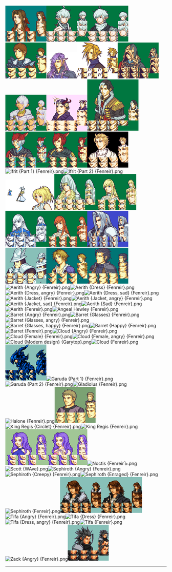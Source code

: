 ![ Aerith {Garytop}.png](https://raw.githubusercontent.com/Klokinator/FE-Repo/main/Portrait%20Repository/Non-FE%20Properties/Final%20Fantasy/%20Aerith%20%7BGarytop%7D.png " Aerith {Garytop}.png")![ Alisae {Tobiki}.png](https://raw.githubusercontent.com/Klokinator/FE-Repo/main/Portrait%20Repository/Non-FE%20Properties/Final%20Fantasy/%20Alisae%20%7BTobiki%7D.png " Alisae {Tobiki}.png")![ Alphinaud {Tobiki}.png](https://raw.githubusercontent.com/Klokinator/FE-Repo/main/Portrait%20Repository/Non-FE%20Properties/Final%20Fantasy/%20Alphinaud%20%7BTobiki%7D.png " Alphinaud {Tobiki}.png")![ Ardbert {Tobiki}.png](https://raw.githubusercontent.com/Klokinator/FE-Repo/main/Portrait%20Repository/Non-FE%20Properties/Final%20Fantasy/%20Ardbert%20%7BTobiki%7D.png " Ardbert {Tobiki}.png")![ Caius FFXIII {Lenh}.png](https://raw.githubusercontent.com/Klokinator/FE-Repo/main/Portrait%20Repository/Non-FE%20Properties/Final%20Fantasy/%20Caius%20FFXIII%20%7BLenh%7D.png " Caius FFXIII {Lenh}.png")![ Cloud FF7 {SatoshiKura}.png](https://raw.githubusercontent.com/Klokinator/FE-Repo/main/Portrait%20Repository/Non-FE%20Properties/Final%20Fantasy/%20Cloud%20FF7%20%7BSatoshiKura%7D.png " Cloud FF7 {SatoshiKura}.png")![ Crystal Exarch {Tobiki}.png](https://raw.githubusercontent.com/Klokinator/FE-Repo/main/Portrait%20Repository/Non-FE%20Properties/Final%20Fantasy/%20Crystal%20Exarch%20%7BTobiki%7D.png " Crystal Exarch {Tobiki}.png")![ Cylva {Tobiki}.png](https://raw.githubusercontent.com/Klokinator/FE-Repo/main/Portrait%20Repository/Non-FE%20Properties/Final%20Fantasy/%20Cylva%20%7BTobiki%7D.png " Cylva {Tobiki}.png")![ Edea Kramer {Frodo1990}.png](https://raw.githubusercontent.com/Klokinator/FE-Repo/main/Portrait%20Repository/Non-FE%20Properties/Final%20Fantasy/%20Edea%20Kramer%20%7BFrodo1990%7D.png " Edea Kramer {Frodo1990}.png")![ Emet Selch {Tobiki}.png](https://raw.githubusercontent.com/Klokinator/FE-Repo/main/Portrait%20Repository/Non-FE%20Properties/Final%20Fantasy/%20Emet%20Selch%20%7BTobiki%7D.png " Emet Selch {Tobiki}.png")![ G'raha Tia ShB {Tobiki}.png](https://raw.githubusercontent.com/Klokinator/FE-Repo/main/Portrait%20Repository/Non-FE%20Properties/Final%20Fantasy/%20G'raha%20Tia%20ShB%20%7BTobiki%7D.png " G'raha Tia ShB {Tobiki}.png")![ G'raha Tia {Tobiki}.png](https://raw.githubusercontent.com/Klokinator/FE-Repo/main/Portrait%20Repository/Non-FE%20Properties/Final%20Fantasy/%20G'raha%20Tia%20%7BTobiki%7D.png " G'raha Tia {Tobiki}.png")![ Generic Knight F2E {Blade, Skitty}.png](https://raw.githubusercontent.com/Klokinator/FE-Repo/main/Portrait%20Repository/Non-FE%20Properties/Final%20Fantasy/%20Generic%20Knight%20F2E%20%7BBlade,%20Skitty%7D.png " Generic Knight F2E {Blade, Skitty}.png")![ Ifrit {Part 1} {Fenreir}.png](https://raw.githubusercontent.com/Klokinator/FE-Repo/main/Portrait%20Repository/Non-FE%20Properties/Final%20Fantasy/%20Ifrit%20(Part%201)%20%7BFenreir%7D.png " Ifrit {Part 1} {Fenreir}.png")![ Ifrit {Part 2} {Fenreir}.png](https://raw.githubusercontent.com/Klokinator/FE-Repo/main/Portrait%20Repository/Non-FE%20Properties/Final%20Fantasy/%20Ifrit%20(Part%202)%20%7BFenreir%7D.png " Ifrit {Part 2} {Fenreir}.png")![ Lunafreya {KenchiKun96}.png](https://raw.githubusercontent.com/Klokinator/FE-Repo/main/Portrait%20Repository/Non-FE%20Properties/Final%20Fantasy/%20Lunafreya%20%7BKenchiKun96%7D.png " Lunafreya {KenchiKun96}.png")![ Minfilia ShB {Tobiki}.png](https://raw.githubusercontent.com/Klokinator/FE-Repo/main/Portrait%20Repository/Non-FE%20Properties/Final%20Fantasy/%20Minfilia%20ShB%20%7BTobiki%7D.png " Minfilia ShB {Tobiki}.png")![ Minfilia {Tobiki}.png](https://raw.githubusercontent.com/Klokinator/FE-Repo/main/Portrait%20Repository/Non-FE%20Properties/Final%20Fantasy/%20Minfilia%20%7BTobiki%7D.png " Minfilia {Tobiki}.png")![ Ryne Shiva {Tobiki}.png](https://raw.githubusercontent.com/Klokinator/FE-Repo/main/Portrait%20Repository/Non-FE%20Properties/Final%20Fantasy/%20Ryne%20Shiva%20%7BTobiki%7D.png " Ryne Shiva {Tobiki}.png")![ Ryne {Tobiki}.png](https://raw.githubusercontent.com/Klokinator/FE-Repo/main/Portrait%20Repository/Non-FE%20Properties/Final%20Fantasy/%20Ryne%20%7BTobiki%7D.png " Ryne {Tobiki}.png")![ Sephiroth {Obsidian Daddy}.png](https://raw.githubusercontent.com/Klokinator/FE-Repo/main/Portrait%20Repository/Non-FE%20Properties/Final%20Fantasy/%20Sephiroth%20%7BObsidian%20Daddy%7D.png " Sephiroth {Obsidian Daddy}.png")![ Steiner {Fenreir}.png](https://raw.githubusercontent.com/Klokinator/FE-Repo/main/Portrait%20Repository/Non-FE%20Properties/Final%20Fantasy/%20Steiner%20%7BFenreir%7D.png " Steiner {Fenreir}.png")![ Tidus {Garytop}.png](https://raw.githubusercontent.com/Klokinator/FE-Repo/main/Portrait%20Repository/Non-FE%20Properties/Final%20Fantasy/%20Tidus%20%7BGarytop%7D.png " Tidus {Garytop}.png")![ Zack Fair {Garytop}.png](https://raw.githubusercontent.com/Klokinator/FE-Repo/main/Portrait%20Repository/Non-FE%20Properties/Final%20Fantasy/%20Zack%20Fair%20%7BGarytop%7D.png " Zack Fair {Garytop}.png")![Aerith {Angry} {Fenreir}.png](https://raw.githubusercontent.com/Klokinator/FE-Repo/main/Portrait%20Repository/Non-FE%20Properties/Final%20Fantasy/Aerith%20(Angry)%20%7BFenreir%7D.png "Aerith {Angry} {Fenreir}.png")![Aerith {Dress} {Fenreir}.png](https://raw.githubusercontent.com/Klokinator/FE-Repo/main/Portrait%20Repository/Non-FE%20Properties/Final%20Fantasy/Aerith%20(Dress)%20%7BFenreir%7D.png "Aerith {Dress} {Fenreir}.png")![Aerith {Dress, angry} {Fenreir}.png](https://raw.githubusercontent.com/Klokinator/FE-Repo/main/Portrait%20Repository/Non-FE%20Properties/Final%20Fantasy/Aerith%20(Dress,%20angry)%20%7BFenreir%7D.png "Aerith {Dress, angry} {Fenreir}.png")![Aerith {Dress, sad} {Fenreir}.png](https://raw.githubusercontent.com/Klokinator/FE-Repo/main/Portrait%20Repository/Non-FE%20Properties/Final%20Fantasy/Aerith%20(Dress,%20sad)%20%7BFenreir%7D.png "Aerith {Dress, sad} {Fenreir}.png")![Aerith {Jacket} {Fenreir}.png](https://raw.githubusercontent.com/Klokinator/FE-Repo/main/Portrait%20Repository/Non-FE%20Properties/Final%20Fantasy/Aerith%20(Jacket)%20%7BFenreir%7D.png "Aerith {Jacket} {Fenreir}.png")![Aerith {Jacket, angry} {Fenreir}.png](https://raw.githubusercontent.com/Klokinator/FE-Repo/main/Portrait%20Repository/Non-FE%20Properties/Final%20Fantasy/Aerith%20(Jacket,%20angry)%20%7BFenreir%7D.png "Aerith {Jacket, angry} {Fenreir}.png")![Aerith {Jacket, sad} {Fenreir}.png](https://raw.githubusercontent.com/Klokinator/FE-Repo/main/Portrait%20Repository/Non-FE%20Properties/Final%20Fantasy/Aerith%20(Jacket,%20sad)%20%7BFenreir%7D.png "Aerith {Jacket, sad} {Fenreir}.png")![Aerith {Sad} {Fenreir}.png](https://raw.githubusercontent.com/Klokinator/FE-Repo/main/Portrait%20Repository/Non-FE%20Properties/Final%20Fantasy/Aerith%20(Sad)%20%7BFenreir%7D.png "Aerith {Sad} {Fenreir}.png")![Aerith {Fenreir}.png](https://raw.githubusercontent.com/Klokinator/FE-Repo/main/Portrait%20Repository/Non-FE%20Properties/Final%20Fantasy/Aerith%20%7BFenreir%7D.png "Aerith {Fenreir}.png")![Angeal Hewley {Fenreir}.png](https://raw.githubusercontent.com/Klokinator/FE-Repo/main/Portrait%20Repository/Non-FE%20Properties/Final%20Fantasy/Angeal%20Hewley%20%7BFenreir%7D.png "Angeal Hewley {Fenreir}.png")![Barret {Angry} {Fenreir}.png](https://raw.githubusercontent.com/Klokinator/FE-Repo/main/Portrait%20Repository/Non-FE%20Properties/Final%20Fantasy/Barret%20(Angry)%20%7BFenreir%7D.png "Barret {Angry} {Fenreir}.png")![Barret {Glasses} {Fenreir}.png](https://raw.githubusercontent.com/Klokinator/FE-Repo/main/Portrait%20Repository/Non-FE%20Properties/Final%20Fantasy/Barret%20(Glasses)%20%7BFenreir%7D.png "Barret {Glasses} {Fenreir}.png")![Barret {Glasses, angry} {Fenreir}.png](https://raw.githubusercontent.com/Klokinator/FE-Repo/main/Portrait%20Repository/Non-FE%20Properties/Final%20Fantasy/Barret%20(Glasses,%20angry)%20%7BFenreir%7D.png "Barret {Glasses, angry} {Fenreir}.png")![Barret {Glasses, happy} {Fenreir}.png](https://raw.githubusercontent.com/Klokinator/FE-Repo/main/Portrait%20Repository/Non-FE%20Properties/Final%20Fantasy/Barret%20(Glasses,%20happy)%20%7BFenreir%7D.png "Barret {Glasses, happy} {Fenreir}.png")![Barret {Happy} {Fenreir}.png](https://raw.githubusercontent.com/Klokinator/FE-Repo/main/Portrait%20Repository/Non-FE%20Properties/Final%20Fantasy/Barret%20(Happy)%20%7BFenreir%7D.png "Barret {Happy} {Fenreir}.png")![Barret {Fenreir}.png](https://raw.githubusercontent.com/Klokinator/FE-Repo/main/Portrait%20Repository/Non-FE%20Properties/Final%20Fantasy/Barret%20%7BFenreir%7D.png "Barret {Fenreir}.png")![Cloud {Angry} {Fenreir}.png](https://raw.githubusercontent.com/Klokinator/FE-Repo/main/Portrait%20Repository/Non-FE%20Properties/Final%20Fantasy/Cloud%20(Angry)%20%7BFenreir%7D.png "Cloud {Angry} {Fenreir}.png")![Cloud {Female} {Fenreir}.png](https://raw.githubusercontent.com/Klokinator/FE-Repo/main/Portrait%20Repository/Non-FE%20Properties/Final%20Fantasy/Cloud%20(Female)%20%7BFenreir%7D.png "Cloud {Female} {Fenreir}.png")![Cloud {Female, angry} {Fenreir}.png](https://raw.githubusercontent.com/Klokinator/FE-Repo/main/Portrait%20Repository/Non-FE%20Properties/Final%20Fantasy/Cloud%20(Female,%20angry)%20%7BFenreir%7D.png "Cloud {Female, angry} {Fenreir}.png")![Cloud {Modern design} {Garytop}.png](https://raw.githubusercontent.com/Klokinator/FE-Repo/main/Portrait%20Repository/Non-FE%20Properties/Final%20Fantasy/Cloud%20(Modern%20design)%20%7BGarytop%7D.png "Cloud {Modern design} {Garytop}.png")![Cloud {Fenreir}.png](https://raw.githubusercontent.com/Klokinator/FE-Repo/main/Portrait%20Repository/Non-FE%20Properties/Final%20Fantasy/Cloud%20%7BFenreir%7D.png "Cloud {Fenreir}.png")![Dragoon {FF14}{Fenreir}.png](https://raw.githubusercontent.com/Klokinator/FE-Repo/main/Portrait%20Repository/Non-FE%20Properties/Final%20Fantasy/Dragoon%20(FF14)%7BFenreir%7D.png "Dragoon {FF14}{Fenreir}.png")![Garuda {Part 1} {Fenreir}.png](https://raw.githubusercontent.com/Klokinator/FE-Repo/main/Portrait%20Repository/Non-FE%20Properties/Final%20Fantasy/Garuda%20(Part%201)%20%7BFenreir%7D.png "Garuda {Part 1} {Fenreir}.png")![Garuda {Part 2} {Fenreir}.png](https://raw.githubusercontent.com/Klokinator/FE-Repo/main/Portrait%20Repository/Non-FE%20Properties/Final%20Fantasy/Garuda%20(Part%202)%20%7BFenreir%7D.png "Garuda {Part 2} {Fenreir}.png")![Gladiolus {Fenreir}.png](https://raw.githubusercontent.com/Klokinator/FE-Repo/main/Portrait%20Repository/Non-FE%20Properties/Final%20Fantasy/Gladiolus%20%7BFenreir%7D.png "Gladiolus {Fenreir}.png")![Halone {Fenreir}.png](https://raw.githubusercontent.com/Klokinator/FE-Repo/main/Portrait%20Repository/Non-FE%20Properties/Final%20Fantasy/Halone%20%7BFenreir%7D.png "Halone {Fenreir}.png")![Jack Garland {Wasdye}.png](https://raw.githubusercontent.com/Klokinator/FE-Repo/main/Portrait%20Repository/Non-FE%20Properties/Final%20Fantasy/Jack%20Garland%20%7BWasdye%7D.png "Jack Garland {Wasdye}.png")![King Regis {Circlet} {Fenreir}.png](https://raw.githubusercontent.com/Klokinator/FE-Repo/main/Portrait%20Repository/Non-FE%20Properties/Final%20Fantasy/King%20Regis%20(Circlet)%20%7BFenreir%7D.png "King Regis {Circlet} {Fenreir}.png")![King Regis {Fenreir}.png](https://raw.githubusercontent.com/Klokinator/FE-Repo/main/Portrait%20Repository/Non-FE%20Properties/Final%20Fantasy/King%20Regis%20%7BFenreir%7D.png "King Regis {Fenreir}.png")![Maria {Fynn Ball} {WAve}.png](https://raw.githubusercontent.com/Klokinator/FE-Repo/main/Portrait%20Repository/Non-FE%20Properties/Final%20Fantasy/Maria%20(Fynn%20Ball)%20%7BWAve%7D.png "Maria {Fynn Ball} {WAve}.png")![Maria {WAve}.png](https://raw.githubusercontent.com/Klokinator/FE-Repo/main/Portrait%20Repository/Non-FE%20Properties/Final%20Fantasy/Maria%20%7BWAve%7D.png "Maria {WAve}.png")![Noctis {FenreirЪ.png](https://raw.githubusercontent.com/Klokinator/FE-Repo/main/Portrait%20Repository/Non-FE%20Properties/Final%20Fantasy/Noctis%20%7BFenreir%D0%AA.png "Noctis {FenreirЪ.png")![Scott {WAve}.png](https://raw.githubusercontent.com/Klokinator/FE-Repo/main/Portrait%20Repository/Non-FE%20Properties/Final%20Fantasy/Scott%20%7BWAve%7D.png "Scott {WAve}.png")![Sephiroth {Angry} {Fenreir}.png](https://raw.githubusercontent.com/Klokinator/FE-Repo/main/Portrait%20Repository/Non-FE%20Properties/Final%20Fantasy/Sephiroth%20(Angry)%20%7BFenreir%7D.png "Sephiroth {Angry} {Fenreir}.png")![Sephiroth {Creepy} {Fenreir}.png](https://raw.githubusercontent.com/Klokinator/FE-Repo/main/Portrait%20Repository/Non-FE%20Properties/Final%20Fantasy/Sephiroth%20(Creepy)%20%7BFenreir%7D.png "Sephiroth {Creepy} {Fenreir}.png")![Sephiroth {Enraged} {Fenreir}.png](https://raw.githubusercontent.com/Klokinator/FE-Repo/main/Portrait%20Repository/Non-FE%20Properties/Final%20Fantasy/Sephiroth%20(Enraged)%20%7BFenreir%7D.png "Sephiroth {Enraged} {Fenreir}.png")![Sephiroth {Fenreir}.png](https://raw.githubusercontent.com/Klokinator/FE-Repo/main/Portrait%20Repository/Non-FE%20Properties/Final%20Fantasy/Sephiroth%20%7BFenreir%7D.png "Sephiroth {Fenreir}.png")![Squall {FF8} {Fenreir}.png](https://raw.githubusercontent.com/Klokinator/FE-Repo/main/Portrait%20Repository/Non-FE%20Properties/Final%20Fantasy/Squall%20(FF8)%20%7BFenreir%7D.png "Squall {FF8} {Fenreir}.png")![Squall {KH} {Fenreir}.png](https://raw.githubusercontent.com/Klokinator/FE-Repo/main/Portrait%20Repository/Non-FE%20Properties/Final%20Fantasy/Squall%20(KH)%20%7BFenreir%7D.png "Squall {KH} {Fenreir}.png")![Tifa {Angry} {Fenreir}.png](https://raw.githubusercontent.com/Klokinator/FE-Repo/main/Portrait%20Repository/Non-FE%20Properties/Final%20Fantasy/Tifa%20(Angry)%20%7BFenreir%7D.png "Tifa {Angry} {Fenreir}.png")![Tifa {Dress} {Fenreir}.png](https://raw.githubusercontent.com/Klokinator/FE-Repo/main/Portrait%20Repository/Non-FE%20Properties/Final%20Fantasy/Tifa%20(Dress)%20%7BFenreir%7D.png "Tifa {Dress} {Fenreir}.png")![Tifa {Dress, angry} {Fenreir}.png](https://raw.githubusercontent.com/Klokinator/FE-Repo/main/Portrait%20Repository/Non-FE%20Properties/Final%20Fantasy/Tifa%20(Dress,%20angry)%20%7BFenreir%7D.png "Tifa {Dress, angry} {Fenreir}.png")![Tifa {Fenreir}.png](https://raw.githubusercontent.com/Klokinator/FE-Repo/main/Portrait%20Repository/Non-FE%20Properties/Final%20Fantasy/Tifa%20%7BFenreir%7D.png "Tifa {Fenreir}.png")![Zack {Angry} {Fenreir}.png](https://raw.githubusercontent.com/Klokinator/FE-Repo/main/Portrait%20Repository/Non-FE%20Properties/Final%20Fantasy/Zack%20(Angry)%20%7BFenreir%7D.png "Zack {Angry} {Fenreir}.png")![Zack {Fenreir}.png](https://raw.githubusercontent.com/Klokinator/FE-Repo/main/Portrait%20Repository/Non-FE%20Properties/Final%20Fantasy/Zack%20%7BFenreir%7D.png "Zack {Fenreir}.png")



----

